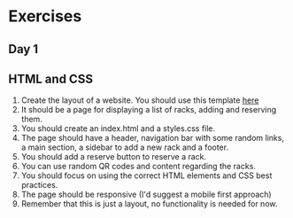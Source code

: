 # Exercises

## Day 1

## HTML and CSS

1. Create the layout of a website. You should use this template [here](https://www.figma.com/design/zdc6LcQRL0lorhRNqdsYxB/Academia?node-id=0-1&t=sFo86FNnB6089g0H-0)
2. It should be a page for displaying a list of racks, adding and reserving them.
3. You should create an index.html and a styles.css file.
4. The page should have a header, navigation bar with some random links, a main section, a sidebar to add a new rack and a footer.
5. You should add a reserve button to reserve a rack.
6. You can use random QR codes and content regarding the racks.
7. You should focus on using the correct HTML elements and CSS best practices.
8. The page should be responsive (I'd suggest a mobile first approach)
9. Remember that this is just a layout, no functionality is needed for now.
